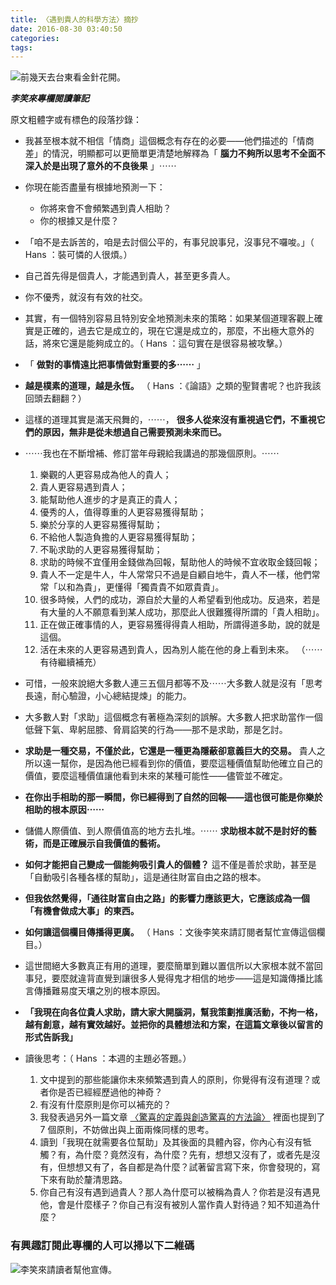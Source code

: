 ```yaml
---
title: 〈遇到貴人的科學方法〉摘抄
date: 2016-08-30 03:40:50
categories:
tags:
---
```


![前幾天去台東看金針花開。](https://c6.staticflickr.com/9/8527/28701172453_14368afdce.jpg)

***李笑來專欄閱讀筆記***

原文粗體字或有標色的段落抄錄：

- 我甚至根本就不相信「情商」這個概念有存在的必要——他們描述的「情商差」的情況，明顯都可以更簡單更清楚地解釋為「 **腦力不夠所以思考不全面不深入於是出現了意外的不良後果** 」⋯⋯
- 你現在能否盡量有根據地預測一下：
    - 你將來會不會頻繁遇到貴人相助？
    - 你的根據又是什麼？
- 「咱不是去訴苦的，咱是去討個公平的，有事兒說事兒，沒事兒不囉唆。」（ Hans ：裝可憐的人很煩。）
- 自己首先得是個貴人，才能遇到貴人，甚至更多貴人。
- 你不優秀，就沒有有效的社交。
- 其實，有一個特別容易且特別安全地預測未來的策略：如果某個道理客觀上確實是正確的，過去它是成立的，現在它還是成立的，那麼，不出極大意外的話，將來它還是能夠成立的。（ Hans ：這句實在是很容易被攻擊。）
- 「 **做對的事情遠比把事情做對重要的多⋯⋯** 」
- **越是樸素的道理，越是永恆。** （ Hans ：《論語》之類的聖賢書呢？也許我該回頭去翻翻？）
- 這樣的道理其實是滿天飛舞的，⋯⋯， **很多人從來沒有重視過它們，不重視它們的原因，無非是從未想過自己需要預測未來而已。**
- ⋯⋯我也在不斷增補、修訂當年母親給我講過的那幾個原則。⋯⋯
    1. 樂觀的人更容易成為他人的貴人；
    2. 貴人更容易遇到貴人；
    3. 能幫助他人進步的才是真正的貴人；
    4. 優秀的人，值得尊重的人更容易獲得幫助；
    5. 樂於分享的人更容易獲得幫助；
    6. 不給他人製造負擔的人更容易獲得幫助；
    7. 不恥求助的人更容易獲得幫助；
    8. 求助的時候不宜僅用金錢做為回報，幫助他人的時候不宜收取金錢回報；
    9. 貴人不一定是牛人，牛人常常只不過是自顧自地牛，貴人不一樣，他們常常「以和為貴」，更懂得「獨貴貴不如眾貴貴」。
    10. 很多時候，人們的成功，源自於大量的人希望看到他成功。反過來，若是有大量的人不願意看到某人成功，那麼此人很難獲得所謂的「貴人相助」。
    11. 正在做正確事情的人，更容易獲得得貴人相助，所謂得道多助，說的就是這個。
    12. 活在未來的人更容易遇到貴人，因為別人能在他的身上看到未來。
    （⋯⋯有待繼續補充）

- 可惜，一般來說絕大多數人連三五個月都等不及⋯⋯大多數人就是沒有「思考長遠，耐心驗證，小心總結提煉」的能力。
- 大多數人對「求助」這個概念有著極為深刻的誤解。大多數人把求助當作一個低聲下氣、卑躬屈膝、脅肩諂笑的行為——那不是求助，那是乞討。
- **求助是一種交易，不僅於此，它還是一種更為隱蔽卻意義巨大的交易。** 貴人之所以遠一幫你，是因為他已經看到你的價值，要麼這種價值幫助他確立自己的價值，要麼這種價值讓他看到未來的某種可能性——儘管並不確定。
- **在你出手相助的那一瞬間，你已經得到了自然的回報——這也很可能是你樂於相助的根本原因⋯⋯**
- 儲備人際價值、到人際價值高的地方去扎堆。⋯⋯ **求助根本就不是討好的藝術，而是正確展示自我價值的藝術。**
- **如何才能把自己變成一個能夠吸引貴人的個體？** 這不僅是善於求助，甚至是「自動吸引各種各樣的幫助」，這是通往財富自由之路的根本。
- **但我依然覺得，「通往財富自由之路」的影響力應該更大，它應該成為一個「有機會做成大事」的東西。**
- **如何讓這個欄目傳播得更廣。** （ Hans ：文後李笑來請訂閱者幫忙宣傳這個欄目。）
- 這世間絕大多數真正有用的道理，要麼簡單到難以置信所以大家根本就不當回事兒，要麼就違背直覺到讓很多人覺得鬼才相信的地步——這是知識傳播比謠言傳播難易度天壤之別的根本原因。
- **「我現在向各位貴人求助，請大家大開腦洞，幫我策劃推廣活動，不拘一格，越有創意，越有實效越好。並把你的具體想法和方案，在這篇文章後以留言的形式告訴我」**
- 讀後思考：（ Hans ：本週的主題必答題。）
    1. 文中提到的那些能讓你未來頻繁遇到貴人的原則，你覺得有沒有道理？或者你是否已經經歷過他的神奇？
    2. 有沒有什麼原則是你可以補充的？
    3. 我發表過另外一篇文章 [〈驚喜的定義與創造驚喜的方法論〉](http://b.xinshengdaxue.com/A18.html) 裡面也提到了 7 個原則，不妨做出與上面兩條同樣的思考。
    4. 讀到「我現在就需要各位幫助」及其後面的具體內容，你內心有沒有牴觸？有，為什麼？竟然沒有，為什麼？先有，想想又沒有了，或者先是沒有，但想想又有了，各自都是為什麼？試著留言寫下來，你會發現的，寫下來有助於釐清思路。
    5. 你自己有沒有遇到過貴人？那人為什麼可以被稱為貴人？你若是沒有遇見他，會是什麼樣子？你自己有沒有被別人當作貴人對待過？知不知道為什麼？

### 有興趣訂閱此專欄的人可以掃以下二維碼

![李笑來請讀者幫他宣傳。](https://c4.staticflickr.com/9/8063/29225208931_892bc05f9e_z.jpg)
